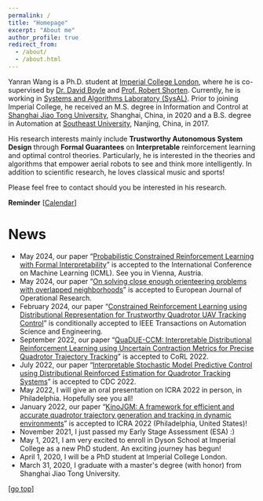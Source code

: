 ```yaml
---
permalink: /
title: "Homepage"
excerpt: "About me"
author_profile: true
redirect_from: 
  - /about/
  - /about.html
---
```


Yanran Wang is a Ph.D. student at [Imperial College London](https://www.imperial.ac.uk/), where he is co-supervised by [Dr. David Boyle](https://www.imperial.ac.uk/people/david.boyle) and [Prof. Robert Shorten](https://robertshorten.com/). Currently, he is working in [Systems and Algorithms Laboratory (SysAL)](https://www.imperial.ac.uk/systems-algorithms-design-lab/). Prior to joining Imperial College, he received an M.S. degree in Information and Control at [Shanghai Jiao Tong University](https://www.sjtu.edu.cn/), Shanghai, China, in 2020 and a B.S. degree in Automation at [Southeast University](https://www.seu.edu.cn/), Nanjing, China, in 2017.

His research interests mainly include **Trustworthy Autonomous System Design** through **Formal Guarantees** on **Interpretable** reinforcement learning and optimal control theories. Particularly, he is interested in the theories and algorithms that empower aerial robots to see and think more intelligently. In addition to scientific research, he loves classical music and sports!

Please feel free to contact should you be interested in his research.

**Reminder** [[Calendar](https://aideadlin.es/?sub=ML,RO)] 

News
===  
* May 2024, our paper “[Probabilistic Constrained Reinforcement Learning with Formal Interpretability](https://arxiv.org/abs/2307.07084)” is accepted to the International Conference on Machine Learning (ICML). See you in Vienna, Austria.
* May 2024, our paper “[On solving close enough orienteering problems with overlapped neighborhoods](https://www.sciencedirect.com/science/article/pii/S0377221724003916)” is accepted to European Journal of Operational Research.
* February 2024, our paper “[Constrained Reinforcement Learning using Distributional Representation for Trustworthy Quadrotor UAV Tracking Control](https://arxiv.org/abs/2302.11694)” is conditionally accepted to IEEE Transactions on Automation Science and Engineering.
* September 2022, our paper “[QuaDUE-CCM: Interpretable Distributional Reinforcement Learning using Uncertain Contraction Metrics for Precise Quadrotor Trajectory Tracking](https://proceedings.mlr.press/v205/wang23d.html)” is accepted to CoRL 2022.
* July 2022, our paper “[Interpretable Stochastic Model Predictive Control using Distributional Reinforced Estimation for Quadrotor Tracking Systems](https://ieeexplore.ieee.org/abstract/document/9993048)” is accepted to CDC 2022.
* May 2022, I will give an oral presentation on ICRA 2022 in person, in Philadelphia. Hopefully see you all!
* January 2022, our paper “[KinoJGM: A framework for efficient and accurate quadrotor trajectory generation and tracking in dynamic environments](https://ieeexplore.ieee.org/abstract/document/9812352)” is accepted to ICRA 2022 (Philadelphia, United States)!
* November 2021, I just passed my Early Stage Assessment (ESA) :) 
* May 1, 2021, I am very excited to enroll in Dyson School at Imperial College as a new PhD student. An exciting journey has begun!
* April 1, 2020, I will be a PhD student at Imperial College London.
* March 31, 2020, I graduate with a master's degree (with honor) from Shanghai Jiao Tong University.


[[go top](https://Alex-yanranwang.github.io/)]  
